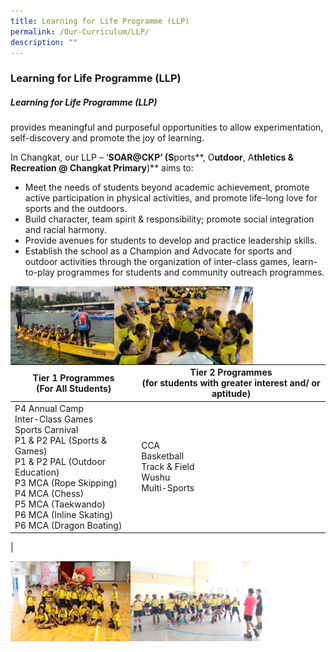 ```yaml
---
title: Learning for Life Programme (LLP)
permalink: /Our-Curriculum/LLP/
description: ""
---
```

### Learning for Life Programme (LLP)

##### Learning for Life Programme (LLP) <br>
provides meaningful and purposeful opportunities to allow experimentation, self-discovery and promote the joy of learning.

In Changkat, our LLP – ‘**SOAR@CKP’ (S**ports**, O**utdoor**, A**thletics **& R**ecreation **@** Changkat Primary**)** aims to:

* Meet the needs of students beyond academic achievement, promote active participation in physical activities, and promote life-long love for sports and the outdoors.
* Build character, team spirit & responsibility; promote social integration and racial harmony.
* Provide avenues for students to develop and practice leadership skills.
* Establish the school as a Champion and Advocate for sports and outdoor activities through the organization of inter-class games, learn-to-play programmes for students and community outreach programmes.

<img src="images/LLP1.jpg" 
     style="width:33%" align = left>
<img src="images/LLP2.jpg" 
     style="width:44%" align = left>

| Tier 1 Programmes <br>(For All Students) | Tier 2 Programmes <br>(for students with greater interest and/ or aptitude) |
|---|---|
| P4 Annual Camp<br>Inter-Class Games<br>Sports Carnival<br>P1 & P2 PAL (Sports & Games)<br>P1 & P2 PAL (Outdoor Education) <br>P3 MCA (Rope Skipping)<br>P4 MCA (Chess)<br>P5 MCA (Taekwando)<br>P6 MCA (Inline Skating)<br>P6 MCA (Dragon Boating)| CCA <br> Basketball <br> Track & Field<br>Wushu<br>Multi-Sports |
|

<img src="images/LLP3.jpg" 
     style="width:38%" align = left>
<img src="images/LLP4.jpg" 
     style="width:45%" align = left>